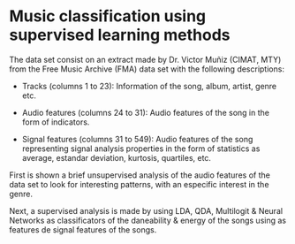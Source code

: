 # Music classification using supervised learning methods

The data set consist on an extract  made by Dr. Victor Muñiz (CIMAT, MTY) from the Free Music Archive (FMA) data set with the following descriptions:

- Tracks (columns 1 to 23): Information of the song, album, artist, genre etc.

- Audio features (columns 24 to 31): Audio features of the song in the form of indicators. 

- Signal features (columns 31 to 549): Audio features of the song representing signal analysis properties in the form of statistics as average, estandar deviation, kurtosis, quartiles, etc.

First is shown a brief unsupervised analysis of the audio features of the data set to look for interesting patterns, with an especific interest in the genre.

Next, a supervised analysis is made by using LDA, QDA, Multilogit & Neural Networks as classificators of the daneability & energy of the songs using as features de signal features of the songs. 
